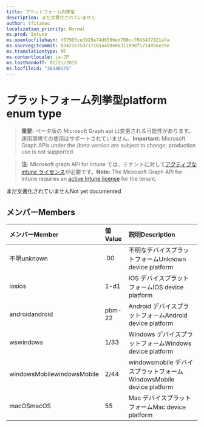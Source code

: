 ```yaml
---
title: プラットフォーム列挙型
description: まだ文書化されていません
author: tfitzmac
localization_priority: Normal
ms.prod: Intune
ms.openlocfilehash: f07965ce3929a74d6596ed708cc7045437921a7a
ms.sourcegitcommit: 03421b75d717101a499e0b311890f5714056e29e
ms.translationtype: MT
ms.contentlocale: ja-JP
ms.lasthandoff: 02/21/2019
ms.locfileid: "30148175"
---
```

# <a name="platform-enum-type"></a><span data-ttu-id="18976-103">プラットフォーム列挙型</span><span class="sxs-lookup"><span data-stu-id="18976-103">platform enum type</span></span>

> <span data-ttu-id="18976-104">**重要:** ベータ版の Microsoft Graph api は変更される可能性があります。運用環境での使用はサポートされていません。</span><span class="sxs-lookup"><span data-stu-id="18976-104">**Important:** Microsoft Graph APIs under the /beta version are subject to change; production use is not supported.</span></span>

> <span data-ttu-id="18976-105">**注:** Microsoft graph API for Intune では、テナントに対して[アクティブな intune ライセンス](https://go.microsoft.com/fwlink/?linkid=839381)が必要です。</span><span class="sxs-lookup"><span data-stu-id="18976-105">**Note:** The Microsoft Graph API for Intune requires an [active Intune license](https://go.microsoft.com/fwlink/?linkid=839381) for the tenant.</span></span>

<span data-ttu-id="18976-106">まだ文書化されていません</span><span class="sxs-lookup"><span data-stu-id="18976-106">Not yet documented</span></span>

## <a name="members"></a><span data-ttu-id="18976-107">メンバー</span><span class="sxs-lookup"><span data-stu-id="18976-107">Members</span></span>
|<span data-ttu-id="18976-108">メンバー</span><span class="sxs-lookup"><span data-stu-id="18976-108">Member</span></span>|<span data-ttu-id="18976-109">値</span><span class="sxs-lookup"><span data-stu-id="18976-109">Value</span></span>|<span data-ttu-id="18976-110">説明</span><span class="sxs-lookup"><span data-stu-id="18976-110">Description</span></span>|
|:---|:---|:---|
|<span data-ttu-id="18976-111">不明</span><span class="sxs-lookup"><span data-stu-id="18976-111">unknown</span></span>|<span data-ttu-id="18976-112">.0</span><span class="sxs-lookup"><span data-stu-id="18976-112">0</span></span>|<span data-ttu-id="18976-113">不明なデバイスプラットフォーム</span><span class="sxs-lookup"><span data-stu-id="18976-113">Unknown device platform</span></span>|
|<span data-ttu-id="18976-114">ios</span><span class="sxs-lookup"><span data-stu-id="18976-114">ios</span></span>|<span data-ttu-id="18976-115">1-d</span><span class="sxs-lookup"><span data-stu-id="18976-115">1</span></span>|<span data-ttu-id="18976-116">IOS デバイスプラットフォーム</span><span class="sxs-lookup"><span data-stu-id="18976-116">IOS device platform</span></span>|
|<span data-ttu-id="18976-117">android</span><span class="sxs-lookup"><span data-stu-id="18976-117">android</span></span>|<span data-ttu-id="18976-118">pbm-2</span><span class="sxs-lookup"><span data-stu-id="18976-118">2</span></span>|<span data-ttu-id="18976-119">Android デバイスプラットフォーム</span><span class="sxs-lookup"><span data-stu-id="18976-119">Android device platform</span></span>|
|<span data-ttu-id="18976-120">ws</span><span class="sxs-lookup"><span data-stu-id="18976-120">windows</span></span>|<span data-ttu-id="18976-121">1/3</span><span class="sxs-lookup"><span data-stu-id="18976-121">3</span></span>|<span data-ttu-id="18976-122">Windows デバイスプラットフォーム</span><span class="sxs-lookup"><span data-stu-id="18976-122">Windows device platform</span></span>|
|<span data-ttu-id="18976-123">windowsMobile</span><span class="sxs-lookup"><span data-stu-id="18976-123">windowsMobile</span></span>|<span data-ttu-id="18976-124">2/4</span><span class="sxs-lookup"><span data-stu-id="18976-124">4</span></span>|<span data-ttu-id="18976-125">windowsmobile デバイスプラットフォーム</span><span class="sxs-lookup"><span data-stu-id="18976-125">WindowsMobile device platform</span></span>|
|<span data-ttu-id="18976-126">macOS</span><span class="sxs-lookup"><span data-stu-id="18976-126">macOS</span></span>|<span data-ttu-id="18976-127">5</span><span class="sxs-lookup"><span data-stu-id="18976-127">5</span></span>|<span data-ttu-id="18976-128">Mac デバイスプラットフォーム</span><span class="sxs-lookup"><span data-stu-id="18976-128">Mac device platform</span></span>|




